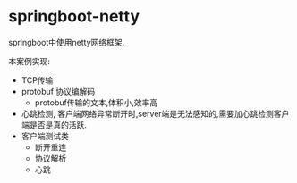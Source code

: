 # springboot-netty

springboot中使用netty网络框架.

本案例实现:

- TCP传输
- protobuf 协议编解码
  - protobuf传输的文本,体积小,效率高
- 心跳检测, 客户端网络异常断开时,server端是无法感知的,需要加心跳检测客户端是否是真的活跃.
- 客户端测试类
  - 断开重连
  - 协议解析
  - 心跳